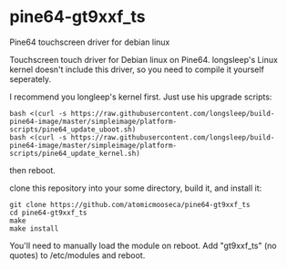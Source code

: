 # pine64-gt9xxf_ts
Pine64 touchscreen driver for debian linux

Touchscreen touch driver for Debian linux on Pine64. longsleep's Linux kernel doesn't include this driver, so you need to compile it yourself seperately.

I recommend you longleep's kernel first. Just use his upgrade scripts:

    bash <(curl -s https://raw.githubusercontent.com/longsleep/build-pine64-image/master/simpleimage/platform-scripts/pine64_update_uboot.sh)
    bash <(curl -s https://raw.githubusercontent.com/longsleep/build-pine64-image/master/simpleimage/platform-scripts/pine64_update_kernel.sh)

then reboot.

clone this repository into your some directory, build it, and install it:

    git clone https://github.com/atomicmooseca/pine64-gt9xxf_ts
    cd pine64-gt9xxf_ts
    make
    make install

You'll need to manually load the module on reboot. Add "gt9xxf_ts" (no quotes) to /etc/modules and reboot.

